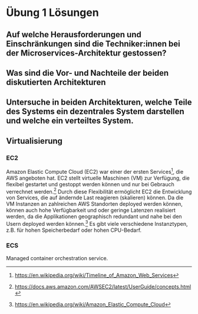 # Übung 1 Lösungen

## Auf welche Herausforderungen und Einschränkungen sind die Techniker:innen bei der Microservices-Architektur gestossen?

## Was sind die Vor- und Nachteile der beiden diskutierten Architekturen 

## Untersuche in beiden Architekturen, welche Teile des Systems ein dezentrales System darstellen und welche ein verteiltes System.

## Virtualisierung
### EC2
Amazon Elastic Compute Cloud (EC2) war einer der ersten Services[^1], die AWS angeboten hat.
EC2 stellt virtuelle Maschinen (VM) zur Verfügung, die flexibel gestartet und gestoppt werden können und nur bei Gebrauch verrechnet werden.[^2]
Durch diese Flexibilität ermöglicht EC2 die Entwicklung von Services, die auf ändernde Last reagieren (skalieren) können.
Da die VM Instanzen an zahlreichen AWS Standorten deployed werden können, können auch hohe Verfügbarkeit und oder geringe Latenzen realisiert werden, da die Applikationen geographisch redundant und nahe bei den Usern deployed werden können.[^3]
Es gibt viele verschiedene Instanztypen, z.B. für hohen Speicherbedarf oder hohen CPU-Bedarf.

[^1]: https://en.wikipedia.org/wiki/Timeline_of_Amazon_Web_Services
[^2]: https://docs.aws.amazon.com/AWSEC2/latest/UserGuide/concepts.html
[^3]: https://en.wikipedia.org/wiki/Amazon_Elastic_Compute_Cloud
 
### ECS
Managed container orchestration service.
